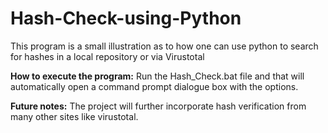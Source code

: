 # Hash-Check-using-Python
This program is a small illustration as to how one can use python to search for hashes in a local repository or via Virustotal

**How to execute the program:** 
  Run the Hash_Check.bat file and that will automatically open a command prompt dialogue box with the options.
  
**Future notes:**
  The project will further incorporate hash verification from many other sites like virustotal.
